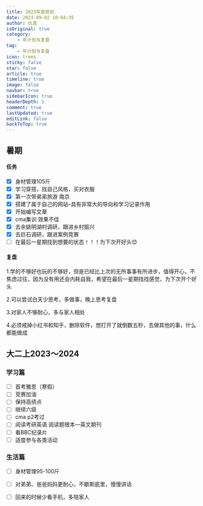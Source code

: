 ```yaml
---
title: 2023年度规划
date: 2023-09-02 10:04:35
author: 仇真
isOriginal: true
category: 
    - 年计划与复盘
tag:
    - 年计划与复盘
icon: trees
sticky: false
star: false
article: true
timeline: true
image: false
navbar: true
sidebarIcon: true
headerDepth: 5
comment: true
lastUpdated: true
editLink: false
backToTop: true
---
```


## 暑期

#### 任务

- [x] 身材管理105斤
- [x] 学习穿搭，找自己风格，买对衣服
- [x] 第一次带弟弟旅游 南京
- [x] 搭建了属于自己的网站–具有非常大的导向和学习记录作用
- [x] 开始编写文章
- [x] cma集训 效果不佳
- [x] 去余姚明湖村调研，跟进乡村振兴
- [x] 去巨石调研，跟进案例竞赛
- [ ] 在最后一星期找到想要的状态！！！为下次开好头😊

#### 复盘

1.学的不够好也玩的不够好，但是已经比上次的无所事事有所进步，值得开心，不焦虑过往，因为没有用还会内耗自我，希望在最后一星期找找感觉，为下次开个好头

2.可以尝试白天少思考，多做事，晚上思考复盘

3.对家人不够耐心，多与家人相处

4.必须戒掉小红书和知乎，删除软件，想打开了就倒数五秒，去做其他的事，什么都能做成

## 大二上2023～2024

### 学习篇

- [ ] 首考雅思（寒假）
- [ ] 竞赛加油
- [ ] 保持高绩点
- [ ] 继续六级
- [ ] cma p2考过
- [ ] 阅读考研英语 阅读题根本—英文期刊
- [ ] 看BBC纪录片
- [ ] 适度参与各类活动

### 生活篇

- [ ] 身材管理95-100斤
- [ ] 对弟弟、爸爸妈妈更耐心，不歇斯底里，慢慢讲话
- [ ] 回来的时候少看手机，多陪家人







